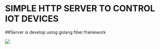 # SIMPLE HTTP SERVER TO CONTROL IOT DEVICES

##Server is develop using golang fiber framework

<img  src="https://res.cloudinary.com/practicaldev/image/fetch/s--Zr0zoodY--/c_imagga_scale,f_auto,fl_progressive,h_420,q_auto,w_1000/https://dev-to-uploads.s3.amazonaws.com/uploads/articles/yzdi87bkixukz6kz5a0m.png">
